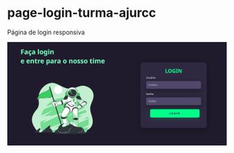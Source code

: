 # page-login-turma-ajurcc
Página de login responsiva 

![page-login-turma-ajurcc](https://github.com/Patricia17991/page-login-turma-ajurcc/blob/main/Captura%20de%20Tela%20(115).png?raw=true)
